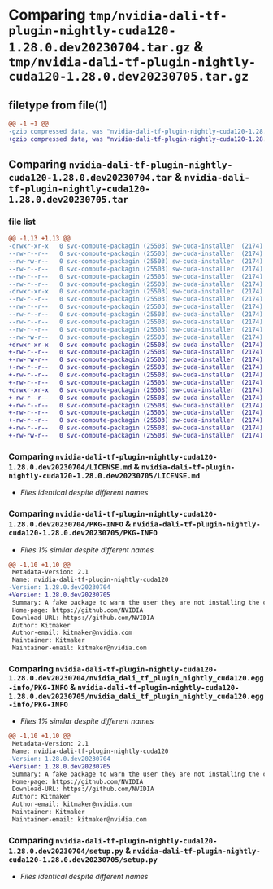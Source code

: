# Comparing `tmp/nvidia-dali-tf-plugin-nightly-cuda120-1.28.0.dev20230704.tar.gz` & `tmp/nvidia-dali-tf-plugin-nightly-cuda120-1.28.0.dev20230705.tar.gz`

## filetype from file(1)

```diff
@@ -1 +1 @@
-gzip compressed data, was "nvidia-dali-tf-plugin-nightly-cuda120-1.28.0.dev20230704.tar", last modified: Wed Jul  5 11:23:30 2023, max compression
+gzip compressed data, was "nvidia-dali-tf-plugin-nightly-cuda120-1.28.0.dev20230705.tar", last modified: Wed Jul  5 17:03:35 2023, max compression
```

## Comparing `nvidia-dali-tf-plugin-nightly-cuda120-1.28.0.dev20230704.tar` & `nvidia-dali-tf-plugin-nightly-cuda120-1.28.0.dev20230705.tar`

### file list

```diff
@@ -1,13 +1,13 @@
-drwxr-xr-x   0 svc-compute-packagin (25503) sw-cuda-installer  (2174)        0 2023-07-05 11:23:30.372549 nvidia-dali-tf-plugin-nightly-cuda120-1.28.0.dev20230704/
--rw-r--r--   0 svc-compute-packagin (25503) sw-cuda-installer  (2174)      469 2023-07-05 11:23:30.000000 nvidia-dali-tf-plugin-nightly-cuda120-1.28.0.dev20230704/ERROR.txt
--rw-rw-r--   0 svc-compute-packagin (25503) sw-cuda-installer  (2174)    11336 2023-06-14 04:38:44.000000 nvidia-dali-tf-plugin-nightly-cuda120-1.28.0.dev20230704/LICENSE.md
--rw-r--r--   0 svc-compute-packagin (25503) sw-cuda-installer  (2174)       37 2023-07-05 11:23:30.000000 nvidia-dali-tf-plugin-nightly-cuda120-1.28.0.dev20230704/PACKAGE_NAME
--rw-r--r--   0 svc-compute-packagin (25503) sw-cuda-installer  (2174)     1708 2023-07-05 11:23:30.372549 nvidia-dali-tf-plugin-nightly-cuda120-1.28.0.dev20230704/PKG-INFO
--rw-r--r--   0 svc-compute-packagin (25503) sw-cuda-installer  (2174)      316 2023-07-05 11:23:30.000000 nvidia-dali-tf-plugin-nightly-cuda120-1.28.0.dev20230704/README.rst
-drwxr-xr-x   0 svc-compute-packagin (25503) sw-cuda-installer  (2174)        0 2023-07-05 11:23:30.372549 nvidia-dali-tf-plugin-nightly-cuda120-1.28.0.dev20230704/nvidia_dali_tf_plugin_nightly_cuda120.egg-info/
--rw-r--r--   0 svc-compute-packagin (25503) sw-cuda-installer  (2174)     1708 2023-07-05 11:23:30.000000 nvidia-dali-tf-plugin-nightly-cuda120-1.28.0.dev20230704/nvidia_dali_tf_plugin_nightly_cuda120.egg-info/PKG-INFO
--rw-r--r--   0 svc-compute-packagin (25503) sw-cuda-installer  (2174)      297 2023-07-05 11:23:30.000000 nvidia-dali-tf-plugin-nightly-cuda120-1.28.0.dev20230704/nvidia_dali_tf_plugin_nightly_cuda120.egg-info/SOURCES.txt
--rw-r--r--   0 svc-compute-packagin (25503) sw-cuda-installer  (2174)        1 2023-07-05 11:23:30.000000 nvidia-dali-tf-plugin-nightly-cuda120-1.28.0.dev20230704/nvidia_dali_tf_plugin_nightly_cuda120.egg-info/dependency_links.txt
--rw-r--r--   0 svc-compute-packagin (25503) sw-cuda-installer  (2174)       22 2023-07-05 11:23:30.000000 nvidia-dali-tf-plugin-nightly-cuda120-1.28.0.dev20230704/nvidia_dali_tf_plugin_nightly_cuda120.egg-info/top_level.txt
--rw-r--r--   0 svc-compute-packagin (25503) sw-cuda-installer  (2174)       38 2023-07-05 11:23:30.372549 nvidia-dali-tf-plugin-nightly-cuda120-1.28.0.dev20230704/setup.cfg
--rw-rw-r--   0 svc-compute-packagin (25503) sw-cuda-installer  (2174)     4560 2023-06-14 04:38:44.000000 nvidia-dali-tf-plugin-nightly-cuda120-1.28.0.dev20230704/setup.py
+drwxr-xr-x   0 svc-compute-packagin (25503) sw-cuda-installer  (2174)        0 2023-07-05 17:03:35.863896 nvidia-dali-tf-plugin-nightly-cuda120-1.28.0.dev20230705/
+-rw-r--r--   0 svc-compute-packagin (25503) sw-cuda-installer  (2174)      469 2023-07-05 17:03:35.000000 nvidia-dali-tf-plugin-nightly-cuda120-1.28.0.dev20230705/ERROR.txt
+-rw-rw-r--   0 svc-compute-packagin (25503) sw-cuda-installer  (2174)    11336 2023-06-14 04:38:44.000000 nvidia-dali-tf-plugin-nightly-cuda120-1.28.0.dev20230705/LICENSE.md
+-rw-r--r--   0 svc-compute-packagin (25503) sw-cuda-installer  (2174)       37 2023-07-05 17:03:35.000000 nvidia-dali-tf-plugin-nightly-cuda120-1.28.0.dev20230705/PACKAGE_NAME
+-rw-r--r--   0 svc-compute-packagin (25503) sw-cuda-installer  (2174)     1708 2023-07-05 17:03:35.863896 nvidia-dali-tf-plugin-nightly-cuda120-1.28.0.dev20230705/PKG-INFO
+-rw-r--r--   0 svc-compute-packagin (25503) sw-cuda-installer  (2174)      316 2023-07-05 17:03:35.000000 nvidia-dali-tf-plugin-nightly-cuda120-1.28.0.dev20230705/README.rst
+drwxr-xr-x   0 svc-compute-packagin (25503) sw-cuda-installer  (2174)        0 2023-07-05 17:03:35.863896 nvidia-dali-tf-plugin-nightly-cuda120-1.28.0.dev20230705/nvidia_dali_tf_plugin_nightly_cuda120.egg-info/
+-rw-r--r--   0 svc-compute-packagin (25503) sw-cuda-installer  (2174)     1708 2023-07-05 17:03:35.000000 nvidia-dali-tf-plugin-nightly-cuda120-1.28.0.dev20230705/nvidia_dali_tf_plugin_nightly_cuda120.egg-info/PKG-INFO
+-rw-r--r--   0 svc-compute-packagin (25503) sw-cuda-installer  (2174)      297 2023-07-05 17:03:35.000000 nvidia-dali-tf-plugin-nightly-cuda120-1.28.0.dev20230705/nvidia_dali_tf_plugin_nightly_cuda120.egg-info/SOURCES.txt
+-rw-r--r--   0 svc-compute-packagin (25503) sw-cuda-installer  (2174)        1 2023-07-05 17:03:35.000000 nvidia-dali-tf-plugin-nightly-cuda120-1.28.0.dev20230705/nvidia_dali_tf_plugin_nightly_cuda120.egg-info/dependency_links.txt
+-rw-r--r--   0 svc-compute-packagin (25503) sw-cuda-installer  (2174)       22 2023-07-05 17:03:35.000000 nvidia-dali-tf-plugin-nightly-cuda120-1.28.0.dev20230705/nvidia_dali_tf_plugin_nightly_cuda120.egg-info/top_level.txt
+-rw-r--r--   0 svc-compute-packagin (25503) sw-cuda-installer  (2174)       38 2023-07-05 17:03:35.863896 nvidia-dali-tf-plugin-nightly-cuda120-1.28.0.dev20230705/setup.cfg
+-rw-rw-r--   0 svc-compute-packagin (25503) sw-cuda-installer  (2174)     4560 2023-06-14 04:38:44.000000 nvidia-dali-tf-plugin-nightly-cuda120-1.28.0.dev20230705/setup.py
```

### Comparing `nvidia-dali-tf-plugin-nightly-cuda120-1.28.0.dev20230704/LICENSE.md` & `nvidia-dali-tf-plugin-nightly-cuda120-1.28.0.dev20230705/LICENSE.md`

 * *Files identical despite different names*

### Comparing `nvidia-dali-tf-plugin-nightly-cuda120-1.28.0.dev20230704/PKG-INFO` & `nvidia-dali-tf-plugin-nightly-cuda120-1.28.0.dev20230705/PKG-INFO`

 * *Files 1% similar despite different names*

```diff
@@ -1,10 +1,10 @@
 Metadata-Version: 2.1
 Name: nvidia-dali-tf-plugin-nightly-cuda120
-Version: 1.28.0.dev20230704
+Version: 1.28.0.dev20230705
 Summary: A fake package to warn the user they are not installing the correct package.
 Home-page: https://github.com/NVIDIA
 Download-URL: https://github.com/NVIDIA
 Author: Kitmaker
 Author-email: kitmaker@nvidia.com
 Maintainer: Kitmaker
 Maintainer-email: kitmaker@nvidia.com
```

### Comparing `nvidia-dali-tf-plugin-nightly-cuda120-1.28.0.dev20230704/nvidia_dali_tf_plugin_nightly_cuda120.egg-info/PKG-INFO` & `nvidia-dali-tf-plugin-nightly-cuda120-1.28.0.dev20230705/nvidia_dali_tf_plugin_nightly_cuda120.egg-info/PKG-INFO`

 * *Files 1% similar despite different names*

```diff
@@ -1,10 +1,10 @@
 Metadata-Version: 2.1
 Name: nvidia-dali-tf-plugin-nightly-cuda120
-Version: 1.28.0.dev20230704
+Version: 1.28.0.dev20230705
 Summary: A fake package to warn the user they are not installing the correct package.
 Home-page: https://github.com/NVIDIA
 Download-URL: https://github.com/NVIDIA
 Author: Kitmaker
 Author-email: kitmaker@nvidia.com
 Maintainer: Kitmaker
 Maintainer-email: kitmaker@nvidia.com
```

### Comparing `nvidia-dali-tf-plugin-nightly-cuda120-1.28.0.dev20230704/setup.py` & `nvidia-dali-tf-plugin-nightly-cuda120-1.28.0.dev20230705/setup.py`

 * *Files identical despite different names*

